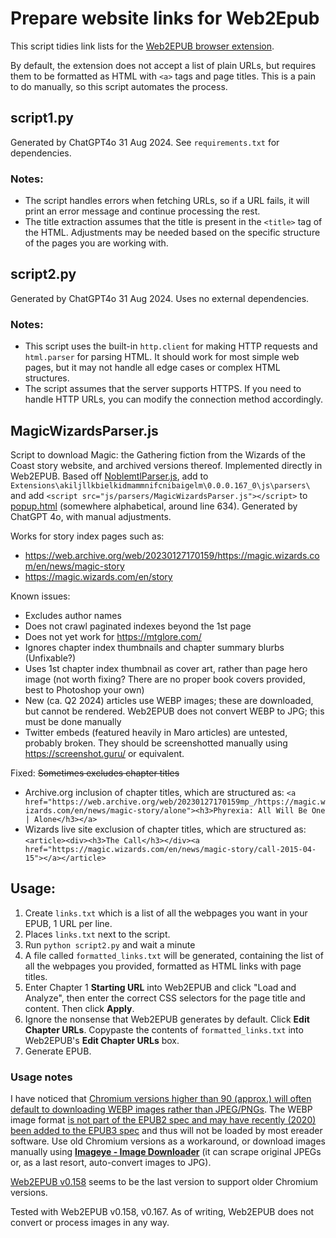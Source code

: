 # Prepare website links for Web2Epub

This script tidies link lists for the [Web2EPUB browser extension](https://github.com/dteviot/WebToEpub). 

By default, the extension does not accept a list of plain URLs, but requires them to be formatted as HTML with `<a>` tags and page titles. This is a pain to do manually, so this script automates the process.

## script1.py
Generated by ChatGPT4o 31 Aug 2024. See `requirements.txt` for dependencies.

### Notes:
- The script handles errors when fetching URLs, so if a URL fails, it will print an error message and continue processing the rest.
- The title extraction assumes that the title is present in the `<title>` tag of the HTML. Adjustments may be needed based on the specific structure of the pages you are working with.

## script2.py
Generated by ChatGPT4o 31 Aug 2024. Uses no external dependencies.

### Notes:
- This script uses the built-in `http.client` for making HTTP requests and `html.parser` for parsing HTML. It should work for most simple web pages, but it may not handle all edge cases or complex HTML structures.
- The script assumes that the server supports HTTPS. If you need to handle HTTP URLs, you can modify the connection method accordingly.

## MagicWizardsParser.js
Script to download Magic: the Gathering fiction from the Wizards of the Coast story website, and archived versions thereof. Implemented directly in Web2EPUB. Based off [NoblemtlParser.js](https://github.com/dteviot/WebToEpub/blob/ExperimentalTabMode/plugin/js/parsers/NoblemtlParser.js), add to `Extensions\akiljllkbielkidmammnifcnibaigelm\0.0.0.167_0\js\parsers\` and add `<script src="js/parsers/MagicWizardsParser.js"></script>` to [popup.html](https://github.com/dteviot/WebToEpub/blob/ExperimentalTabMode/plugin/popup.html) (somewhere alphabetical, around line 634). Generated by ChatGPT 4o, with manual adjustments. 

Works for story index pages such as:
- https://web.archive.org/web/20230127170159/https://magic.wizards.com/en/news/magic-story
- https://magic.wizards.com/en/story 

Known issues:
- Excludes author names
- Does not crawl paginated indexes beyond the 1st page
- Does not yet work for https://mtglore.com/
- Ignores chapter index thumbnails and chapter summary blurbs (Unfixable?)
- Uses 1st chapter index thumbnail as cover art, rather than page hero image (not worth fixing? There are no proper book covers provided, best to Photoshop your own)
- New (ca. Q2 2024) articles use WEBP images; these are downloaded, but cannot be rendered. Web2EPUB does not convert WEBP to JPG; this must be done manually
- Twitter embeds (featured heavily in Maro articles) are untested, probably broken. They should be screenshotted manually using https://screenshot.guru/ or equivalent.

Fixed:
~~Sometimes excludes chapter titles~~
- Archive.org inclusion of chapter titles, which are structured as: `<a href="https://web.archive.org/web/20230127170159mp_/https://magic.wizards.com/en/news/magic-story/alone"><h3>Phyrexia: All Will Be One | Alone</h3></a>`
- Wizards live site exclusion of chapter titles, which are structured as:  `<article><div><h3>The Call</h3></div><a href="https://magic.wizards.com/en/news/magic-story/call-2015-04-15"></a></article>`

## Usage:

1. Create `links.txt` which is a list of all the webpages you want in your EPUB, 1 URL per line.
2. Places `links.txt` next to the script.
3. Run `python script2.py` and wait a minute
4. A file called `formatted_links.txt` will be generated, containing the list of all the webpages you provided, formatted as HTML links with page titles.
5. Enter Chapter 1 **Starting URL** into Web2EPUB and click "Load and Analyze", then enter the correct CSS selectors for the page title and content. Then click **Apply**. 
6. Ignore the nonsense that Web2EPUB generates by default. Click **Edit Chapter URLs**. Copypaste the contents of `formatted_links.txt` into Web2EPUB's **Edit Chapter URLs** box.
7. Generate EPUB. 

### Usage notes 
I have noticed that [Chromium versions higher than 90 (approx.) will often default to downloading WEBP images rather than JPEG/PNGs](https://github.com/win32ss/supermium/issues/679). The WEBP image format [is not part of the EPUB2 spec and may have recently (2020) been added to the EPUB3 spec](https://github.com/w3c/epub-specs/issues/1344) and thus will not be loaded by most ereader software. Use old Chromium versions as a workaround, or download images manually using **[Imageye - Image Downloader](https://chromewebstore.google.com/detail/image-downloader-imageye/agionbommeaifngbhincahgmoflcikhm)** (it can scrape original JPEGs or, as a last resort, auto-convert images to JPG). 

[Web2EPUB v0.158](https://github.com/dteviot/WebToEpub/releases/tag/0.0.0.158) seems to be the last version to support older Chromium versions.

Tested with Web2EPUB v0.158, v0.167. As of writing, Web2EPUB does not convert or process images in any way.
